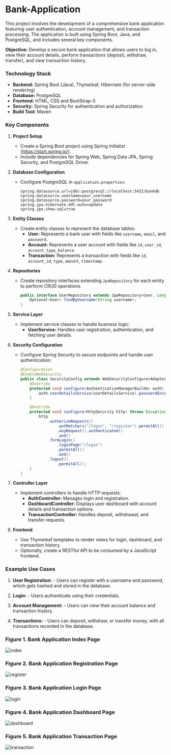# Bank-Application
This project involves the development of a comprehensive bank application featuring user authentication, account management, and transaction processing. The application is built using Spring Boot, Java, and PostgreSQL, and includes several key components.

**Objective:** Develop a secure bank application that allows users to log in, view their account details, perform transactions (deposit, withdraw, transfer), and view transaction history.

### Technology Stack

- **Backend:** Spring Boot (Java), Thymeleaf, Hibernate (for server-side rendering)
- **Database:** PostgreSQL
- **Frontend:** HTML, CSS and BootStrap-5
- **Security:** Spring Security for authentication and authorization
- **Build Tool:** Maven

### Key Components

1. **Project Setup**
   - Create a Spring Boot project using Spring Initializr (https://start.spring.io/).
   - Include dependencies for Spring Web, Spring Data JPA, Spring Security, and PostgreSQL Driver.

2. **Database Configuration**
   - Configure PostgreSQL in `application.properties`:
     ```properties
     spring.datasource.url=jdbc:postgresql://localhost:5432/bankdb
     spring.datasource.username=your_username
     spring.datasource.password=your_password
     spring.jpa.hibernate.ddl-auto=update
     spring.jpa.show-sql=true
     ```

3. **Entity Classes**
   - Create entity classes to represent the database tables:
     - **User:** Represents a bank user with fields like `username`, `email`, and `password`.
     - **Account:** Represents a user account with fields like `id`, `user_id`, `account_type`, `balance`.
     - **Transaction:** Represents a transaction with fields like `id`, `account_id`, `type`, `amount`, `timestamp`.

4. **Repositories**
   - Create repository interfaces extending `JpaRepository` for each entity to perform CRUD operations.
     ```java
     public interface UserRepository extends JpaRepository<User, Long> {
         Optional<User> findByUsername(String username);
     }
     ```

5. **Service Layer**
   - Implement service classes to handle business logic:
     - **UserService:** Handles user registration, authentication, and fetching user details.
       
6. **Security Configuration**
   - Configure Spring Security to secure endpoints and handle user authentication:
     ```java
     @Configuration
     @EnableWebSecurity
     public class SecurityConfig extends WebSecurityConfigurerAdapter {
         @Override
         protected void configure(AuthenticationManagerBuilder auth) throws Exception {
             auth.userDetailsService(userDetailsService).passwordEncoder(new BCryptPasswordEncoder());
         }

         @Override
         protected void configure(HttpSecurity http) throws Exception {
             http
                 .authorizeRequests()
                     .antMatchers("/login", "/register").permitAll()
                     .anyRequest().authenticated()
                     .and()
                 .formLogin()
                     .loginPage("/login")
                     .permitAll()
                     .and()
                 .logout()
                     .permitAll();
         }
     }
     ```

7. **Controller Layer**
   - Implement controllers to handle HTTP requests:
     - **AuthController:** Manages login and registration.
     - **DashboardController:** Displays user dashboard with account details and transaction options.
     - **TransactionController:** Handles deposit, withdrawal, and transfer requests.

8. **Frontend**
   - Use Thymeleaf templates to render views for login, dashboard, and transaction history.
   - Optionally, create a RESTful API to be consumed by a JavaScript frontend.

### Example Use Cases

1. **User Registration:** - Users can register with a username and password, which gets hashed and stored in the database.

2. **Login:** - Users authenticate using their credentials.

3. **Account Management:** - Users can view their account balance and transaction history.

4. **Transactions:** - Users can deposit, withdraw, or transfer money, with all transactions recorded in the database.
   
### Figure 1. Bank Application Index Page
![index](https://github.com/user-attachments/assets/5b8a6f44-b81f-47d9-bccc-75a0ed3928a4)

### Figure 2. Bank Application Registration Page
![register](https://github.com/user-attachments/assets/f6a8b34c-27b9-4128-a3cd-f357d8ab3a4e)

### Figure 3. Bank Application Login Page
![login](https://github.com/user-attachments/assets/9b389c0d-425b-4368-9b18-69905faa3ffb)

### Figure 4. Bank Application Dashboard Page
![dashboard](https://github.com/user-attachments/assets/26ccb3b2-a889-4f58-a119-92ab1ed041b6)

### Figure 5. Bank Application Transaction Page
![transaction](https://github.com/user-attachments/assets/9262a295-325c-4183-a4f5-187ece04f7d8)
